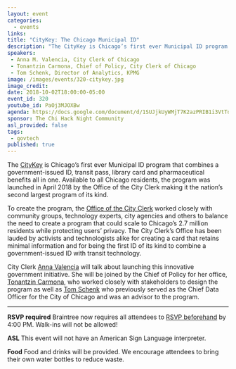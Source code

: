 ```yaml
---
layout: event
categories:
  - events
links:
title: "CityKey: The Chicago Municipal ID"
description: "The CityKey is Chicago’s first ever Municipal ID program that combines a government-issued ID, transit pass, library card and pharmaceutical benefits all in one. City Clerk Anna Valencia, Chief of Policy Tonantzin Carmona and, former Chief Data Officer Tom Schenk will talk about launching this innovative government initiative."
speakers:
 - Anna M. Valencia, City Clerk of Chicago
 - Tonantzin Carmona, Chief of Policy, City Clerk of Chicago
 - Tom Schenk, Director of Analytics, KPMG
image: /images/events/320-citykey.jpg
image_credit:
date: 2018-10-02T18:00:00-05:00
event_id: 320
youtube_id: PaOj3MJOXBw
agenda: https://docs.google.com/document/d/1SUJjkUyWMjT7K2azPRIB1i3VtTo7Jsw-k7TlPQdcvxY/edit#
sponsor: The Chi Hack Night Community
asl_provided: false
tags:
 - govtech
published: true
---
```


The [CityKey](http://www.chicityclerk.com/chicagocitykey) is Chicago’s first ever Municipal ID program that combines a government-issued ID, transit pass, library card and pharmaceutical benefits all in one. Available to all Chicago residents, the program was launched in April 2018 by the Office of the City Clerk making it the nation’s second largest program of its kind.

To create the program, the [Office of the City Clerk](http://www.chicityclerk.com/) worked closely with community groups, technology experts, city agencies and others to balance the need to create a program that could scale to Chicago’s 2.7 million residents while protecting users’ privacy. The City Clerk’s Office has been lauded by activists and technologists alike for creating a card that retains minimal information and for being the first ID of its kind to combine a government-issued ID with transit technology. 

City Clerk [Anna Valencia](https://twitter.com/chicityclerk) will talk about launching this innovative government initiative. She will be joined by the Chief of Policy for her office, [Tonantzin Carmona](https://twitter.com/Tonantzin_LC), who worked closely with stakeholders to design the program as well as [Tom Schenk](https://twitter.com/tomschenkjr) who previously served as the Chief Data Officer for the City of Chicago and was an advisor to the program. 

---

**RSVP required** Braintree now requires all attendees to [RSVP beforehand](https://www.eventbrite.com/e/chi-hack-night-registration-41703945624) by 4:00 PM. Walk-ins will not be allowed!

**ASL** This event will not have an American Sign Language interpreter.

**Food** Food and drinks will be provided. We encourage attendees to bring their own water bottles to reduce waste.
